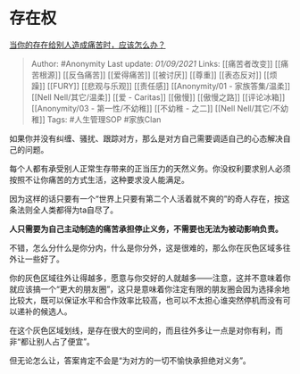 # 存在权
[当你的存在给别人造成痛苦时，应该怎么办？](https://www.zhihu.com/question/481505582/answer/2090789720)

> Author: #Anonymity 
Last update: *01/09/2021* 
Links: [[痛苦者改变]] [[痛苦根源]] [[反刍痛苦]] [[爱得痛苦]] [[被讨厌]] [[尊重]] [[表态反对]] [[烦躁]] [[FURY]] [[悲观与乐观]] [[责任感]] [[Anonymity/01 - 家族答集/温柔]] [[Nell Nell/其它/温柔]] [[爱 - Caritas]] [[傲慢]] [[傲慢之路]] [[评论冰箱]] [[Anonymity/03 - 第一性/不幼稚]] [[不幼稚 - 之二]] [[Nell Nell/其它/不幼稚]]
Tags: #人生管理SOP #家族Clan 

如果你并没有纠缠、骚扰、跟踪对方，那么是对方自己需要调适自己的心态解决自己的问题。

每个人都有承受别人正常生存带来的正当压力的天然义务。你没权利要求别人必须按照不让你痛苦的方式生活，这种要求没人能满足。

因为这样的话只要有一个“世界上只要有第二个人活着就不爽的”的奇人存在，按这条法则全人类都得为ta自尽了。

**人只需要为自己主动制造的痛苦承担停止义务，不需要也无法为被动影响负责。**

不错，怎么分什么是你分内，什么是你分外，这是很难的，那么你在灰色区域多往外让一些好了。

你的灰色区域往外让得越多，愿意与你交好的人就越多——注意，这并不意味着你就应该搞一个“更大的朋友圈”，这只是意味着你注定有限的朋友圈会因为选择余地比较大，既可以保证水平和合作效率比较高，也可以不太担心谁突然停机而没有可以递补的候选人。

在这个灰色区域划线，是存在很大的空间的，而且往外多让一点是对你有利，而非“都让别人占了便宜”。

但无论怎么让，答案肯定不会是“为对方的一切不愉快承担绝对义务”。

  
  
